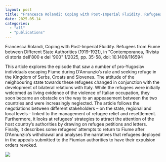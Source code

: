 ```yaml
---
layout: post
title: "Francesca Rolandi: Coping with Post-Imperial Fluidity. Refugees from Fiume between Different State Authorities (1919-1921)"
date: 2025-05-14
categories: 
  - "all"
  - "publications"
---
```


Francesca Rolandi, Coping with Post-Imperial Fluidity. Refugees from Fiume between Different State Authorities (1919-1921), in "Contemporanea, Rivista di storia dell'800 e del '900" 1/2025, pp. 35-58, doi: 10.1409/116594

This article explores the episode that saw a number of pro-Yugoslav individuals escaping Fiume during D’Annunzio’s rule and seeking refuge in the Kingdom of Serbs, Croats and Slovenes. The attitude of the neighbouring state towards these refugees changed in conjunction with the development of bilateral relations with Italy. While the refugees were initially welcomed as living evidence of the violence of Italian occupation, they soon became an obstacle on the way to an appeasement between the two countries and were increasingly neglected. The article follows the negotiations between different stakeholders – on the state, regional and local levels – linked to the management of refugee relief and resettlement. Furthermore, it looks at refugees’ strategies to attract the attention of the host country’s authorities by drawing on refugee petitions and letters. Finally, it describes some refugees’ attempts to return to Fiume after D’Annunzio’s withdrawal and analyses the narratives that refugees deployed in the appeals submitted to the Fiumian authorities to have their expulsion orders revoked.

[![](../../../../assets/images/2025-05-14_rolandi_refugees_fiume.png)](https://www.rivisteweb.it/doi/10.1409/116594)
